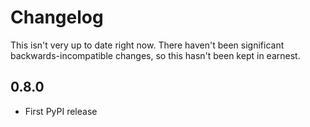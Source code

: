 # Changelog

This isn't very up to date right now.  There haven't been significant
backwards-incompatible changes, so this hasn't been kept in earnest.

## 0.8.0

- First PyPI release
